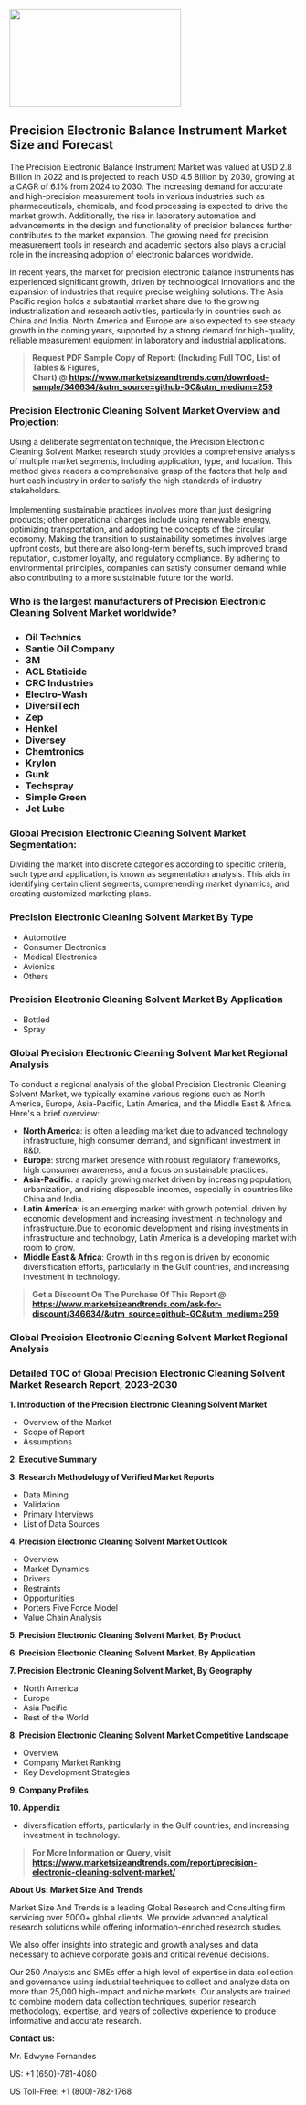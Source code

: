 <p><img class="alignnone size-medium wp-image-20088" src="https://ffe5etoiles.com/wp-content/uploads/2024/12/MST1-300x171.png" alt="" width="300" height="171" /></p><h2>Precision Electronic Balance Instrument Market Size and Forecast</h2><p>The Precision Electronic Balance Instrument Market was valued at USD 2.8 Billion in 2022 and is projected to reach USD 4.5 Billion by 2030, growing at a CAGR of 6.1% from 2024 to 2030. The increasing demand for accurate and high-precision measurement tools in various industries such as pharmaceuticals, chemicals, and food processing is expected to drive the market growth. Additionally, the rise in laboratory automation and advancements in the design and functionality of precision balances further contributes to the market expansion. The growing need for precision measurement tools in research and academic sectors also plays a crucial role in the increasing adoption of electronic balances worldwide.</p><p>In recent years, the market for precision electronic balance instruments has experienced significant growth, driven by technological innovations and the expansion of industries that require precise weighing solutions. The Asia Pacific region holds a substantial market share due to the growing industrialization and research activities, particularly in countries such as China and India. North America and Europe are also expected to see steady growth in the coming years, supported by a strong demand for high-quality, reliable measurement equipment in laboratory and industrial applications.</p></p><blockquote id="" class=""><strong>Request PDF Sample Copy of Report: (Including Full TOC, List of Tables &amp; Figures, Chart)&nbsp;@&nbsp;<strong><a href="https://www.marketsizeandtrends.com/download-sample/346634/&utm_source=github-GC&utm_medium=259" target="_blank">https://www.marketsizeandtrends.com/download-sample/346634/&utm_source=github-GC&utm_medium=259</a></strong></strong></blockquote><h3 id="" class="">Precision Electronic Cleaning Solvent Market&nbsp;Overview and Projection:</h3><p id="" class="">Using a deliberate segmentation technique, the Precision Electronic Cleaning Solvent Market research study provides a comprehensive analysis of multiple market segments, including application, type, and location. This method gives readers a comprehensive grasp of the factors that help and hurt each industry in order to satisfy the high standards of industry stakeholders. <br /> <br />Implementing sustainable practices involves more than just designing products; other operational changes include using renewable energy, optimizing transportation, and adopting the concepts of the circular economy. Making the transition to sustainability sometimes involves large upfront costs, but there are also long-term benefits, such improved brand reputation, customer loyalty, and regulatory compliance. By adhering to environmental principles, companies can satisfy consumer demand while also contributing to a more sustainable future for the world.</p><h3 id="" class="">Who is the largest manufacturers of&nbsp;Precision Electronic Cleaning Solvent Market worldwide?</h3><h3 class=""><p><ul><li>Oil Technics </li><li> Santie Oil Company </li><li> 3M </li><li> ACL Staticide </li><li> CRC Industries </li><li> Electro-Wash </li><li> DiversiTech </li><li> Zep </li><li> Henkel </li><li> Diversey </li><li> Chemtronics </li><li> Krylon </li><li> Gunk </li><li> Techspray </li><li> Simple Green </li><li> Jet Lube</li></ul></p></h3><h3 id="" class="">Global&nbsp;Precision Electronic Cleaning Solvent Market Segmentation:</h3><p id="" class="">Dividing the market into discrete categories according to specific criteria, such type and application, is known as segmentation analysis. This aids in identifying certain client segments, comprehending market dynamics, and creating customized marketing plans.</p><h3 id="" class="">Precision Electronic Cleaning Solvent Market&nbsp;By Type</h3><p><p><ul><li>Automotive</li><li> Consumer Electronics</li><li> Medical Electronics</li><li> Avionics</li><li> Others</p></li></ul></p></p><h3 id="" class="">Precision Electronic Cleaning Solvent Market&nbsp;By Application</h3><p class=""><p><ul><li>Bottled</li><li> Spray</li></ul></p></p><h3 id="" class="">Global Precision Electronic Cleaning Solvent Market Regional Analysis</h3><p id="" class="">To conduct a regional analysis of the global Precision Electronic Cleaning Solvent Market, we typically examine various regions such as North America, Europe, Asia-Pacific, Latin America, and the Middle East &amp; Africa. Here's a brief overview:</p><ul><li><strong>North America</strong>: is often a leading market due to advanced technology infrastructure, high consumer demand, and significant investment in R&amp;D.</li><li><strong>Europe</strong>: strong market presence with robust regulatory frameworks, high consumer awareness, and a focus on sustainable practices.</li><li><strong>Asia-Pacific</strong>: a rapidly growing market driven by increasing population, urbanization, and rising disposable incomes, especially in countries like China and India.</li><li><strong>Latin America</strong>: is an emerging market with growth potential, driven by economic development and increasing investment in technology and infrastructure.Due to economic development and rising investments in infrastructure and technology, Latin America is a developing market with room to grow.</li><li><strong>Middle East &amp; Africa</strong>: Growth in this region is driven by economic diversification efforts, particularly in the Gulf countries, and increasing investment in technology.</li></ul><blockquote id="" class=""><strong>Get a Discount On The Purchase Of This Report @ <strong><a href="https://www.marketsizeandtrends.com/ask-for-discount/346634/&utm_source=github-GC&utm_medium=259" target="_blank">https://www.marketsizeandtrends.com/ask-for-discount/346634/&utm_source=github-GC&utm_medium=259</a></strong></strong></blockquote><h3 id="" class="">Global Precision Electronic Cleaning Solvent Market Regional Analysis</h3><h3 id="" class="">Detailed TOC of Global Precision Electronic Cleaning Solvent Market Research Report, 2023-2030</h3><p id="" class=""><strong>1. Introduction of the Precision Electronic Cleaning Solvent Market</strong></p><ul><li>Overview of the Market</li><li>Scope of Report</li><li>Assumptions</li></ul><p id="" class=""><strong>2. Executive Summary</strong></p><p id="" class=""><strong>3. Research Methodology of Verified Market Reports</strong></p><ul><li>Data Mining</li><li>Validation</li><li>Primary Interviews</li><li>List of Data Sources</li></ul><p id="" class=""><strong>4. Precision Electronic Cleaning Solvent Market Outlook</strong></p><ul><li>Overview</li><li>Market Dynamics</li><li>Drivers</li><li>Restraints</li><li>Opportunities</li><li>Porters Five Force Model</li><li>Value Chain Analysis</li></ul><p id="" class=""><strong>5. Precision Electronic Cleaning Solvent Market, By Product</strong></p><p id="" class=""><strong>6. Precision Electronic Cleaning Solvent Market, By Application</strong></p><p id="" class=""><strong>7. Precision Electronic Cleaning Solvent Market, By Geography</strong></p><ul><li>North America</li><li>Europe</li><li>Asia Pacific</li><li>Rest of the World</li></ul><p id="" class=""><strong>8. Precision Electronic Cleaning Solvent Market Competitive Landscape</strong></p><ul><li>Overview</li><li>Company Market Ranking</li><li>Key Development Strategies</li></ul><p id="" class=""><strong>9. Company Profiles</strong></p><p id="" class=""><strong>10. Appendix</strong></p><ul><li>diversification efforts, particularly in the Gulf countries, and increasing investment in technology.</li></ul><blockquote id="" class=""><strong>For More Information or Query, visit <strong><strong><a href="https://www.marketsizeandtrends.com/report/precision-electronic-cleaning-solvent-market/" target="_blank">https://www.marketsizeandtrends.com/report/precision-electronic-cleaning-solvent-market/</a></strong></strong></strong></blockquote><p id="" class=""><strong>About Us: Market Size And Trends</strong></p><p id="" class="">Market Size And Trends is a leading Global Research and Consulting firm servicing over 5000+ global clients. We provide advanced analytical research solutions while offering information-enriched research studies.</p><p id="" class="">We also offer insights into strategic and growth analyses and data necessary to achieve corporate goals and critical revenue decisions.</p><p id="" class="">Our 250 Analysts and SMEs offer a high level of expertise in data collection and governance using industrial techniques to collect and analyze data on more than 25,000 high-impact and niche markets. Our analysts are trained to combine modern data collection techniques, superior research methodology, expertise, and years of collective experience to produce informative and accurate research.</p><p id="" class=""><strong>Contact us:</strong></p><p id="" class="">Mr. Edwyne Fernandes</p><p id="" class="">US: +1 (650)-781-4080</p><p id="" class="">US Toll-Free: +1 (800)-782-1768</p>
